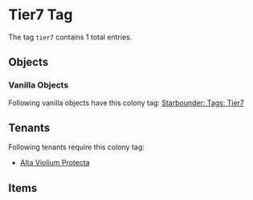 # Tier7 Tag

The tag `tier7` contains 1 total entries.

## Objects

### Vanilla Objects

Following vanilla objects have this colony tag: [Starbounder: Tags: Tier7](https://starbounder.org/Tag:Tier7)

## Tenants

Following tenants require this colony tag:

- [Alta Violium Protecta](https://ceterai.github.io/MyEnternia/Wiki/AltaVioliumProtecta)

## Items
